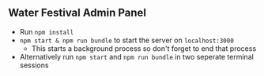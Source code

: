 ## Water Festival Admin Panel

* Run `npm install`
* `npm start & npm run bundle` to start the server on `localhost:3000` 
  * This starts a background process so don't forget to end that process
* Alternatively run `npm start` and `npm run bundle` in two seperate terminal
  sessions
